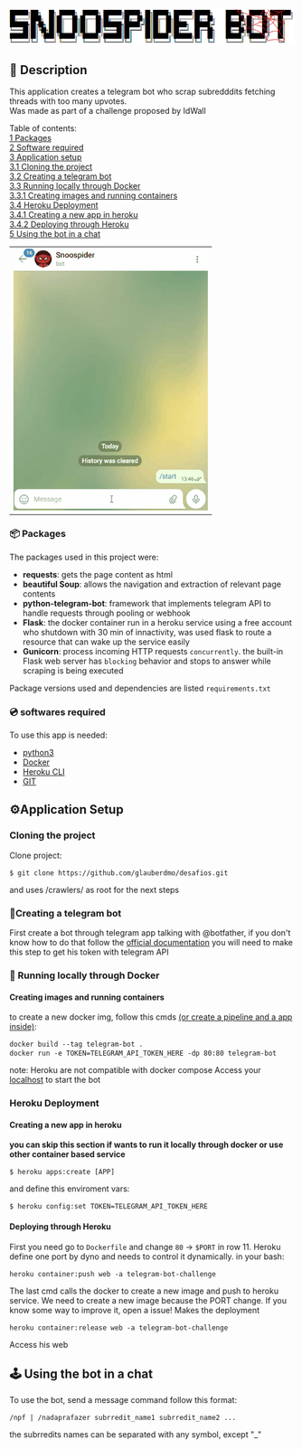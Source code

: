 ![Screenshot](img/snoospider_bot2.png)

## 📝 Description

This application creates a telegram bot who scrap subredddits fetching threads with too many upvotes.</br>
Was made as part of a challenge proposed by IdWall</br>
<table border="0">
 <tr>    
    Table of contents:</br>
    <a href="#packages">1 Packages</a></br>
    <a href="#Software">2 Software required</a></br>
    <a href="#BuildingApp">3 Application setup</a> </br>
    <a href="#BuildingApp_1">3.1 Cloning the project</a> </br>
    <a href="#BuildingApp_2">3.2 Creating a telegram bot</a></br> 
    <a href="#BuildingApp_3">3.3 Running locally through Docker</a></br> 
    <a href="#BuildingApp_3_1">3.3.1 Creating images and running containers</a></br> 
    <a href="#BuildingApp_4">3.4 Heroku Deployment</a></br> 
    <a href="#BuildingApp_4_1">3.4.1 Creating a new app in heroku</a></br> 
    <a href="#BuildingApp_4_2">3.4.2 Deploying through Heroku</a></br> 
    <a href="#Using">5 Using the bot in a chat</a></br>  
    </td>
    <td><img src="img/using_snoospiderbot.gif"></td>
 </tr>
</table>

### 📦 Packages<a id="Packages"></a>
The packages used in this project were:
- **requests**: gets the page content as html 
- **beautiful Soup**: allows the navigation and extraction of relevant page contents
- **python-telegram-bot**: framework that implements telegram API to handle requests through pooling or webhook
- **Flask**: the docker container run in a heroku service using a free account who shutdown with 30 min of innactivity, was used flask to route a resource that can wake up the service easily
- **Gunicorn**: process incoming HTTP requests `concurrently`. the built-in Flask web server has `blocking` behavior and stops to answer while scraping is being executed

Package versions used and dependencies are listed ``requirements.txt`` 


### 💿 softwares required<a id="Software"></a>
To use this app is needed:
- [python3](https://www.python.org/downloads/)
- [Docker](https://www.docker.com/)
- [Heroku CLI](https://devcenter.heroku.com/articles/heroku-cli)
- [GIT](https://git-scm.com/book/en/v2/Getting-Started-Installing-Git)

## ⚙️Application Setup<a id="BuildingApp"></a>

### Cloning the project<a id="BuildingApp_1"></a>

Clone project:
```
$ git clone https://github.com/glauberdmo/desafios.git
```
and uses /crawlers/ as root for the next steps

### 📲Creating a telegram bot<a id="BuildingApp_2"></a>
First create a bot through telegram app talking with @botfather, if you don't know how to do that follow the [official documentation](https://core.telegram.org/bots#3-how-do-i-create-a-bot)
you will need to make this step to get his token with telegram API


### 🐳 Running locally through Docker<a id="BuildingApp_3"></a>

#### Creating images and running containers<a id="BuildingApp_3_1"></a>
to create a new docker img, follow this cmds [(or create a pipeline and a app inside)](https://devcenter.heroku.com/articles/heroku-cli-commands#heroku-pipelines-add-pipeline):
```
docker build --tag telegram-bot .
docker run -e TOKEN=TELEGRAM_API_TOKEN_HERE -dp 80:80 telegram-bot
```
note: Heroku are not compatible with docker compose
Access your [localhost](https://localhost:80) to start the bot


### Heroku Deployment<a id="BuildingApp_4"></a>
#### Creating a new app in heroku<a id="BuildingApp_4_1"></a>
**you can skip this section if wants to run it locally through docker or use other container based service**
```
$ heroku apps:create [APP]
```
and define this enviroment vars:

```
$ heroku config:set TOKEN=TELEGRAM_API_TOKEN_HERE
```

#### Deploying through Heroku<a id="BuildingApp_4_2"></a>
First you need go to ``Dockerfile`` and change ``80`` -> ``$PORT`` in row 11. Heroku define one port by dyno and needs to control it dynamically.
in your bash:

```
heroku container:push web -a telegram-bot-challenge
```
The last cmd calls the docker to create a new image and push to heroku service. We need to create a new image because the PORT change. If you know some way to improve it, open a issue!
Makes the deployment
```
heroku container:release web -a telegram-bot-challenge
```
Access his web

## 🕹 Using the bot in a chat<a id="Using"></a>
To use the bot, send a message command follow this format: 
```
/npf | /nadaprafazer subrredit_name1 subrredit_name2 ...
```
the subrredits names can be separated with any symbol, except "_"


